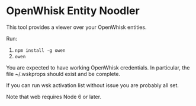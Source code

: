 # OpenWhisk Entity Noodler

This tool provides a viewer over your OpenWhisk entities.

Run:

 1. `npm install -g owen`
 2. `owen`

You are expected to have working OpenWhisk credentials. In particular, the file ~/.wskprops should exist and be complete.

If you can run wsk activation list without issue you are probably all set.

Note that web requires Node 6 or later.
